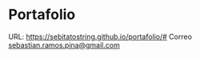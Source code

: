 # Portafolio

URL: https://sebitatostring.github.io/portafolio/#
Correo sebastian.ramos.pina@gmail.com
